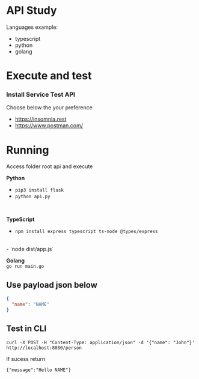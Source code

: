 # API Study

Languages example: 

- typescript
- python
- golang

# Execute and test

### Install Service Test API
Choose below the your preference


- https://insomnia.rest
- https://www.postman.com/


# Running

Access folder root api and execute

  **Python** <br>
  - `pip3 install flask` <br>
  - `python api.py`
<br>


  **TypeScript** <br>
- `npm install express typescript ts-node @types/express
`
<br>
- `node dist/app.js`

**Golang**<br>
`go run main.go`

## Use payload json below

```json
{
  "name": "NAME"
}
```

## Test in CLI


```ssh 
curl -X POST -H "Content-Type: application/json" -d '{"name": "John"}' http://localhost:8080/person
```

If sucess return
```ssh
{"message":"Hello NAME"}
```


